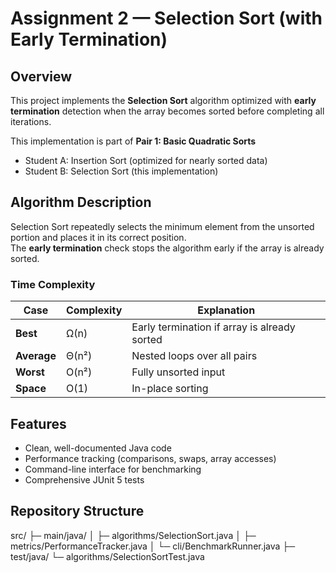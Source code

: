 # Assignment 2 — Selection Sort (with Early Termination)

## Overview
This project implements the **Selection Sort** algorithm optimized with **early termination** detection when the array becomes sorted before completing all iterations.

This implementation is part of **Pair 1: Basic Quadratic Sorts**  
- Student A: Insertion Sort (optimized for nearly sorted data)  
- Student B: Selection Sort (this implementation)

## Algorithm Description
Selection Sort repeatedly selects the minimum element from the unsorted portion and places it in its correct position.  
The **early termination** check stops the algorithm early if the array is already sorted.

### Time Complexity
| Case | Complexity | Explanation |
|------|-------------|-------------|
| **Best** | Ω(n) | Early termination if array is already sorted |
| **Average** | Θ(n²) | Nested loops over all pairs |
| **Worst** | O(n²) | Fully unsorted input |
| **Space** | O(1) | In-place sorting |

## Features
- Clean, well-documented Java code
- Performance tracking (comparisons, swaps, array accesses)
- Command-line interface for benchmarking
- Comprehensive JUnit 5 tests

## Repository Structure

src/
├─ main/java/
│ ├─ algorithms/SelectionSort.java
│ ├─ metrics/PerformanceTracker.java
│ └─ cli/BenchmarkRunner.java
├─ test/java/
  └─ algorithms/SelectionSortTest.java
